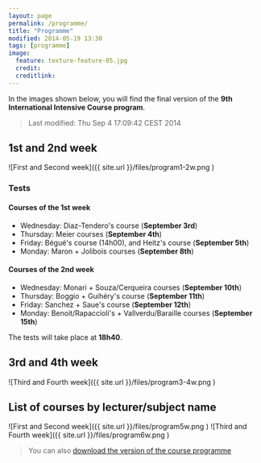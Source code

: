 ```yaml
---
layout: page
permalink: /programme/
title: "Programme"
modified: 2014-05-19 13:30
tags: [programme]
image:
  feature: texture-feature-05.jpg
  credit:
  creditlink:
---
```

In the images shown below, you will find the final version of the **9th International Intensive Course program**.

> Last modified: Thu Sep  4 17:09:42 CEST 2014

## 1st and 2nd week
![First and Second week]({{ site.url }}/files/program1-2w.png )

### Tests

#### Courses of the 1st week

* Wednesday: Diaz-Tendero's course (**September 3rd**)
* Thursday: Meier courses (**September 4th**)
* Friday: Bégué's course (14h00), and Heitz's course (**September 5th**)
* Monday: Maron + Jolibois courses (**September 8th**)

#### Courses of the 2nd week

* Wednesday: Monari + Souza/Cerqueira courses (**September 10th**)
* Thursday: Boggio + Guihéry's course (**September 11th**)
* Friday: Sanchez + Saue's course (**September 12th**)
* Monday: Benoit/Rapaccioli's + Vallverdu/Baraille courses (**September 15th**)

 The tests will take place at **18h40**.

## 3rd and 4th week
![Third and Fourth week]({{ site.url }}/files/program3-4w.png )

## List of courses by lecturer/subject name
![First and Second week]({{ site.url }}/files/program5w.png )
![Third and Fourth week]({{ site.url }}/files/program6w.png )

>You can also [download the version of the course programme](../files/program.pdf)
